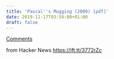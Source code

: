 ```yaml
---
title: 'Pascal''s Mugging (2009) [pdf]'
date: 2019-11-17T03:59:00+01:00
draft: false
---
```


[Comments](https://news.ycombinator.com/item?id=21535200)  
  
from Hacker News https://ift.tt/3772rZc